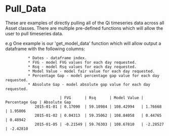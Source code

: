 # Pull_Data

These are examples of directly pulling all of the Qi timeseries data across all Asset classes. There are multiple pre-defined functions which will allow the user to pull timeseries data.

e.g
  One example is our 'get_model_data' function which will allow output a dataframe with the following columns:

              * Dates - dataframe index. 
              * FVG - model FVG values for each day requested. 
              * Rsq - model Rsq values for each day requested.
              * Model Value - model fair value for each day requested.
              * Percentage Gap - model percentage gap value for each day requested. 
              * Absolute Gap - model absolute gap value for each day requested. 

                            | FVG      | Rsq      | Model Value | Percentage Gap | Absolute Gap
                 2015-01-01 | 0.17090  | 59.10984 | 108.42994   | 1.76668        | 1.95006
                 2015-01-02 | 0.04313  | 59.35062 | 108.84058   | 0.44765        | 0.48942
                 2015-01-05 | -0.21549 | 59.76303 | 108.67810   | -2.28527       | -2.42810   
 
